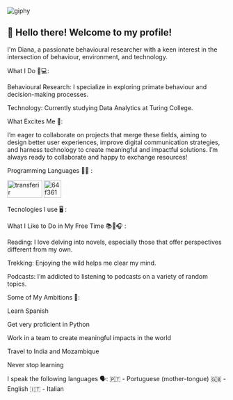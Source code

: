   ![giphy](https://github.com/user-attachments/assets/e635c8a9-433e-4e16-b09a-70d33b5e9285)


## 👋 Hello there! Welcome to my profile!
I'm Diana, a passionate behavioural researcher with a keen interest in the intersection of behaviour, environment, and technology.

What I Do 🧠💻:

Behavioural Research: I specialize in exploring primate behaviour and decision-making processes.

Technology: Currently studying Data Analytics at Turing College.

What Excites Me 🚀:

I’m eager to collaborate on projects that merge these fields, aiming to design better user experiences, improve digital communication strategies, and harness technology to create meaningful and impactful solutions. I’m always ready to collaborate and happy to exchange resources!

Programming Languages 👩‍💻 :

<img src="https://github.com/user-attachments/assets/c15349cd-5aa2-4366-bb9f-724e3816ea5b" alt="transferir" width="80" height="40"/>    <img src="https://github.com/user-attachments/assets/ec2be976-03cb-4dcb-a758-f22290ac1af4" alt="64f36195573eec62511adc821d374ceb3619b37f" width="40" height="40"/>

Tecnologies I use 🖥️ :



What I Like to Do in My Free Time 📚🥾🎧 :

Reading: I love delving into novels, especially those that offer perspectives different from my own.

Trekking: Enjoying the wild helps me clear my mind.

Podcasts: I’m addicted to listening to podcasts on a variety of random topics.

Some of My Ambitions 🎯:

Learn Spanish

Get very proficient in Python

Work in a team to create meaningful impacts in the world

Travel to India and Mozambique

Never stop learning


I speak the following languages 🗣️:
🇵🇹 - Portuguese (mother-tongue)
🇬🇧 - English
🇮🇹 - Italian




